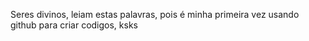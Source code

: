 Seres divinos, leiam estas palavras, pois é minha primeira vez usando github para criar codigos, ksks
